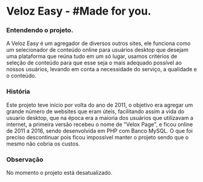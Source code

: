 # Veloz Easy - #Made for you.

### Entendendo o projeto.

A Veloz Easy é um agregador de diversos outros sites, ele funciona como um selecionador de conteúdo online para usuários desktop que desejam uma plataforma que reúna tudo em um só lugar, usamos critérios de seleção de conteúdo para que esse seja o mais adequado possível ao nossos usuários, levando em conta a necessidade do serviço, a qualidade e o conteúdo.

### História

Este projeto teve início por volta do ano de 2011, o objetivo era agregar um grande número de websites que eram úteis, facilitando assim a vida do usuario desktop, que na época era a maioria dos usuários que utilizavam a internet, a primeira versão recebeu o nome de "Velox Page", e ficou online de 2011 a 2016, sendo desenvolvida em PHP com Banco MySQL. O que foi preciso descontinuar pois ficou impossível manter o projeto sendo que o mesmo não cobria os custos.

### Observação

No momento o projeto está desatualizado. 
